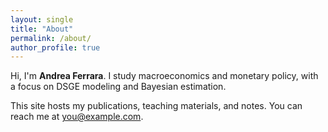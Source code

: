 ```yaml
---
layout: single
title: "About"
permalink: /about/
author_profile: true
---
```


Hi, I'm **Andrea Ferrara**. I study macroeconomics and monetary policy, with a focus on DSGE modeling and Bayesian estimation.

This site hosts my publications, teaching materials, and notes. You can reach me at you@example.com.
